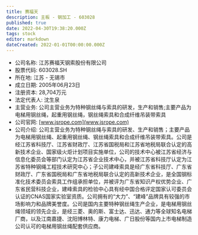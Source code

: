 ```yaml
---
title: 赛福天
description: 主板 - 钢加工 - 603028
published: true
date: 2022-04-30T19:38:20.000Z
tags: stock
editor: markdown
dateCreated: 2022-01-01T00:00:00.000Z
---
```


- 公司名称: 江苏赛福天钢索股份有限公司
- 股票代码: 603028.SH
- 所在地: 江苏 - 无锡市
- 成立日期: 2005年06月23日
- 注册资本: 28,704万元
- 法定代表人: 沈生泉
- 主营业务: 公司主营业务为特种钢丝绳与索具的研发，生产和销售;主要产品为电梯用钢丝绳，起重用钢丝绳，钢丝绳索具和合成纤维吊装带索具
- 公司官网: [www.jsrope.com](www.jsrope.com)
- 公司介绍: 公司主营业务为特种钢丝绳与索具的研发、生产和销售；主要产品为电梯用钢丝绳、起重用钢丝绳、钢丝绳索具和合成纤维吊装带索具。公司是经江苏省科技厅、江苏省财政厅、江苏省国税局和江苏省地税局联合认定的高新技术企业、国家级火炬计划项目实施单位，公司的技术中心被江苏省经济与信息化委员会等部门认定为江苏省企业技术中心，并被江苏省科技厅认定为江苏省特种钢绳工程技术研究中心；子公司建峰索具是经广东省科技厅、广东省财政厅、广东省国税局和广东省地税局联合认定的高新技术企业，是全国钢标准化技术委员会索具工作组承担单位，并被评为广东省知识产权优势企业、广东省民营科技企业，建峰索具的检验中心具有经中国合格评定国家认可委员会认证的CNAS国家实验室资质。公司拥有的“大力”、“建峰”品牌具有较强的市场影响力和品牌美誉度。公司是国内主要特种钢丝绳生产企业，是电梯用钢丝绳领域的领先企业，是经三菱、奥的斯、富士达、迅达、通力等全球知名电梯厂商，以及江南嘉捷、沈阳博林特、康力电梯、广日股份等国内上市电梯制造公司认可的电梯用钢丝绳配套供应商。


